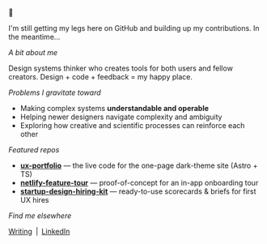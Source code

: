 👋

I'm still getting my legs here on GitHub and building up my contributions. In the meantime... 

_A bit about me_

Design systems thinker who creates tools for both users and fellow creators. Design + code + feedback = my happy place.

_Problems I gravitate toward_

- Making complex systems **understandable and operable**  
- Helping newer designers navigate complexity and ambiguity  
- Exploring how creative and scientific processes can reinforce each other  


_Featured repos_

- **[ux-portfolio](https://github.com/MarkOpalski/ux-portfolio)** — the live code for the one-page dark-theme site (Astro + TS) 
- **[netlify-feature-tour](https://github.com/MarkOpalski/netlify-feature-tour)** — proof-of-concept for an in-app onboarding tour
- **[startup-design-hiring-kit](https://github.com/MarkOpalski/startup-design-hiring-kit)** — ready-to-use scorecards & briefs for first UX hires 


_Find me elsewhere_

[Writing](https://markopalski.substack.com/) | [LinkedIn](https://www.linkedin.com/in/markopalski/)


